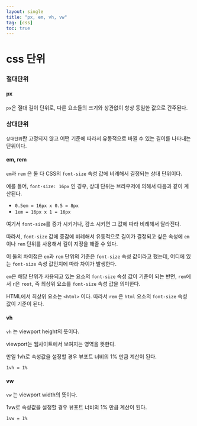 ```yaml
---
layout: single
title: "px, em, vh, vw"
tag: [css]
toc: true
---
```




# css 단위



### 절대단위

#### px

``px``은 절대 길이 단위로, 다른 요소들의 크기와 상관없이 항상 동일한 값으로 간주된다.



### 상대단위

``상대단위``란 고정되지 않고 어떤 기준에 따라서 유동적으로 바뀔 수 있는 길이를 나타내는 단위이다.



#### em, rem

``em``과 ``rem`` 은 둘 다 CSS의 ``font-size`` 속성 값에 비례해서 결정되는 상대 단위이다.

예를 들어, ``font-size: 16px`` 인 경우, 상대 단위는 브라우저에 의해서 다음과 같이 계산된다.

- ``0.5em = 16px x 0.5 = 8px``
- ``1em = 16px x 1 = 16px``

여기서 ``font-size``를 증가 시키거나, 감소 시키면 그 값에 따라 비례해서 달라진다.

따라서, ``font-size`` 값에 증감에 비례해서 유동적으로 길이가 결정되고 싶은 속성에 ``em`` 이나 ``rem`` 단위를 사용해서 길이 지정을 해줄 수 있다.



이 둘의 차이점은 ``em``과 ``rem`` 단위의 기준은 ``font-size`` 속성 값이라고 했는데, 어디에 있는 ``font-size`` 속성 값인지에 따라 차이가 발생한다.

``em``은 해당 단위가 사용되고 있는 요소의 ``font-size`` 속성 값이 기준이 되는 반면, ``rem``에서 ``r``은 ``root``, 즉 최상위 요소를 ``font-size`` 속성 값을 의미한다.

HTML에서 최상위 요소는 ``<html>`` 이다. 따라서 ``rem`` 은 ``html`` 요소의 ``font-size`` 속성 값이 기준이 된다.



#### vh

``vh`` 는 viewport height의 뜻이다. 

viewport는 웹사이트에서 보여지는 영역을 뜻한다.

만일 1vh로 속성값을 설정할 경우 뷰포트 너비의 1% 만큼 계산이 된다.

``1vh = 1%``



#### vw

``vw`` 는 viewport width의 뜻이다.

1vw로 속성값을 설정할 경우 뷰포트 너비의 1% 만큼 계산이 된다.

``1vw = 1%``

































